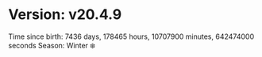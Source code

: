 # Version: v20.4.9
Time since birth: 7436 days, 178465 hours, 10707900 minutes, 642474000 seconds
Season: Winter ❄️
